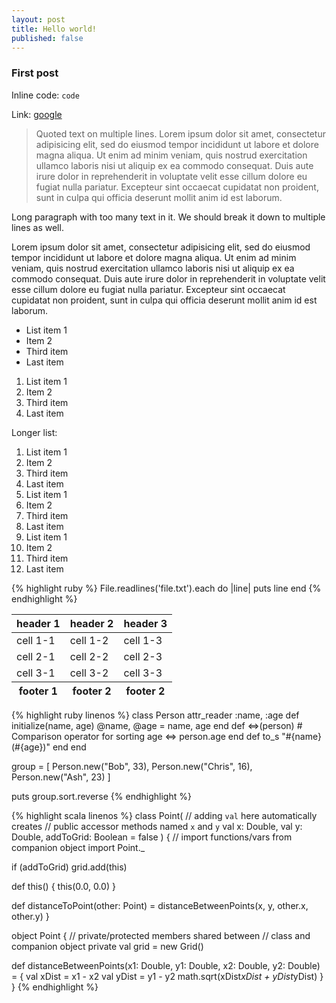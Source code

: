 ```yaml
---
layout: post
title: Hello world!
published: false
---
```

### First post

Inline code: `code`

Link: [google][]

> Quoted text on multiple lines.
> Lorem ipsum dolor sit amet, consectetur adipisicing elit, sed do eiusmod tempor incididunt ut labore et dolore magna aliqua. Ut enim ad minim veniam, quis nostrud exercitation ullamco laboris nisi ut aliquip ex ea commodo consequat. Duis aute irure dolor in reprehenderit in voluptate velit esse cillum dolore eu fugiat nulla pariatur. Excepteur sint occaecat cupidatat non proident, sunt in culpa qui officia deserunt mollit anim id est laborum.

Long paragraph with too many text in it.
We should break it down to multiple lines as well.

Lorem ipsum dolor sit amet, consectetur adipisicing elit, sed do eiusmod tempor incididunt ut labore et dolore magna aliqua. Ut enim ad minim veniam, quis nostrud exercitation ullamco laboris nisi ut aliquip ex ea commodo consequat. Duis aute irure dolor in reprehenderit in voluptate velit esse cillum dolore eu fugiat nulla pariatur. Excepteur sint occaecat cupidatat non proident, sunt in culpa qui officia deserunt mollit anim id est laborum.

- List item 1
- Item 2
- Third item
- Last item

1. List item 1
2. Item 2
3. Third item
4. Last item

Longer list:

1. List item 1
2. Item 2
3. Third item
4. Last item
1. List item 1
2. Item 2
3. Third item
4. Last item
1. List item 1
2. Item 2
3. Third item
4. Last item

{% highlight ruby %}
File.readlines('file.txt').each do |line|
  puts line
end
{% endhighlight %}

<table class="table table-bordered table-striped table-hover">
    <thead>
        <tr>
            <th>header 1</th>
            <th>header 2</th>
            <th>header 3</th>
        </tr>
    </thead>
    <tbody>
        <tr>
            <td>cell 1-1</td>
            <td>cell 1-2</td>
            <td>cell 1-3</td>
        </tr>
        <tr>
            <td>cell 2-1</td>
            <td>cell 2-2</td>
            <td>cell 2-3</td>
        </tr>
        <tr>
            <td>cell 3-1</td>
            <td>cell 3-2</td>
            <td>cell 3-3</td>
        </tr>
    </tbody>
    <tfoot>
        <tr>
            <th>footer 1</th>
            <th>footer 2</th>
            <th>footer 2</th>
        </tr>
    </tfoot>
</table>

{% highlight ruby linenos %}
class Person
  attr_reader :name, :age
  def initialize(name, age)
    @name, @age = name, age
  end
  def <=>(person) # Comparison operator for sorting
    age <=> person.age
  end
  def to_s
    "#{name} (#{age})"
  end
end

group = [
  Person.new("Bob", 33),
  Person.new("Chris", 16),
  Person.new("Ash", 23)
]

puts group.sort.reverse
{% endhighlight %}

{% highlight scala linenos %}
class Point(
    // adding `val` here automatically creates
    // public accessor methods named `x` and `y`
    val x: Double, val y: Double,
    addToGrid: Boolean = false
) {
  // import functions/vars from companion object
  import Point._

  if (addToGrid)
    grid.add(this)

  def this() {
    this(0.0, 0.0)
  }

  def distanceToPoint(other: Point) =
    distanceBetweenPoints(x, y, other.x, other.y)
}

object Point {
  // private/protected members shared between
  // class and companion object
  private val grid = new Grid()

  def distanceBetweenPoints(x1: Double, y1: Double,
      x2: Double, y2: Double) = {
    val xDist = x1 - x2
    val yDist = y1 - y2
    math.sqrt(xDist*xDist + yDist*yDist)
  }
}
{% endhighlight %}

[google]: http://google.com
